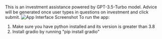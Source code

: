 This is an investment assistance powered by GPT-3.5-Turbo model. Advice will be generated once user types in questions on investment and click submit.
![App Interface Screenshot](/app-screeshot.png)
To run the app:
  1. Make sure you have python installed and its version is greater than 3.8
  2. Install gradio by running "pip install gradio"
